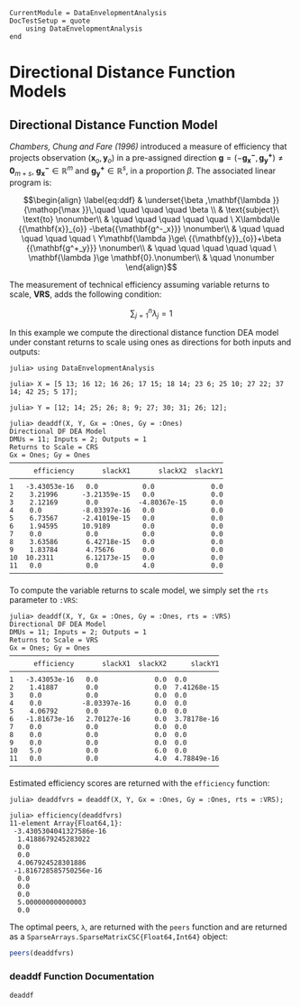```@meta
CurrentModule = DataEnvelopmentAnalysis
DocTestSetup = quote
    using DataEnvelopmentAnalysis
end
```

# Directional Distance Function Models

## Directional Distance Function Model

*Chambers, Chung and Fare (1996)* introduced a measure of efficiency that projects observation $\left( {{\mathbf{x}_o,\mathbf{y}_{o}}} \right)$
in a pre-assigned  direction  $\mathbf{g}= {\left({-{\mathbf{g_{x}^-},\mathbf{g^{+}_y}}} \right)\neq\mathbf{0}_{m+s}}$, $\mathbf{g^{-}_{x}}\mathbb{\in R}^m$ and  $\mathbf{g^{+}_{y}}\mathbb{\in R}^s$, in a proportion $\beta$. The associated linear program is:

```math
\begin{align}
\label{eq:ddf}
  & \underset{\beta ,\mathbf{\lambda }}{\mathop{\max }}\,\quad \quad \quad \quad \beta  \\
 & \text{subject}\ \text{to} \nonumber\\
 & \quad \quad \quad \quad \quad \ X\lambda\le {{\mathbf{x}}_{o}} -\beta{{\mathbf{g^-_x}}} \nonumber\\
 & \quad \quad \quad \quad \quad \  Y\mathbf{\lambda }\ge\ {{\mathbf{y}}_{o}}+\beta {{\mathbf{g^+_y}}}   \nonumber\\
 & \quad \quad \quad \quad \quad \ \mathbf{\lambda }\ge \mathbf{0}.\nonumber\\  & \quad \nonumber
\end{align}
```

The measurement of technical efficiency assuming variable returns to scale, **VRS**, adds the following condition:
```math
\sum\nolimits_{j=1}^{n}\lambda_j=1
```

In this example we compute the directional distance function DEA model under constant returns to scale using ones as directions for both inputs and outputs:
```jldoctest 1
julia> using DataEnvelopmentAnalysis

julia> X = [5 13; 16 12; 16 26; 17 15; 18 14; 23 6; 25 10; 27 22; 37 14; 42 25; 5 17];

julia> Y = [12; 14; 25; 26; 8; 9; 27; 30; 31; 26; 12];

julia> deaddf(X, Y, Gx = :Ones, Gy = :Ones)
Directional DF DEA Model
DMUs = 11; Inputs = 2; Outputs = 1
Returns to Scale = CRS
Gx = Ones; Gy = Ones
─────────────────────────────────────────────────────
      efficiency       slackX1       slackX2  slackY1
─────────────────────────────────────────────────────
1   -3.43053e-16   0.0           0.0              0.0
2    3.21996      -3.21359e-15   0.0              0.0
3    2.12169       0.0          -4.80367e-15      0.0
4    0.0          -8.03397e-16   0.0              0.0
5    6.73567      -2.41019e-15   0.0              0.0
6    1.94595      10.9189        0.0              0.0
7    0.0           0.0           0.0              0.0
8    3.63586       6.42718e-15   0.0              0.0
9    1.83784       4.75676       0.0              0.0
10  10.2311        6.12173e-15   0.0              0.0
11   0.0           0.0           4.0              0.0
─────────────────────────────────────────────────────
```

To compute the variable returns to scale model, we simply set the `rts` parameter to `:VRS`:
```jldoctest 1
julia> deaddf(X, Y, Gx = :Ones, Gy = :Ones, rts = :VRS)
Directional DF DEA Model
DMUs = 11; Inputs = 2; Outputs = 1
Returns to Scale = VRS
Gx = Ones; Gy = Ones
────────────────────────────────────────────────────
      efficiency       slackX1  slackX2      slackY1
────────────────────────────────────────────────────
1   -3.43053e-16   0.0              0.0  0.0
2    1.41887       0.0              0.0  7.41268e-15
3    0.0           0.0              0.0  0.0
4    0.0          -8.03397e-16      0.0  0.0
5    4.06792       0.0              0.0  0.0
6   -1.81673e-16   2.70127e-16      0.0  3.78178e-16
7    0.0           0.0              0.0  0.0
8    0.0           0.0              0.0  0.0
9    0.0           0.0              0.0  0.0
10   5.0           0.0              6.0  0.0
11   0.0           0.0              4.0  4.78849e-16
────────────────────────────────────────────────────
```

Estimated efficiency scores are returned with the `efficiency` function:
```jldoctest 1
julia> deaddfvrs = deaddf(X, Y, Gx = :Ones, Gy = :Ones, rts = :VRS);

julia> efficiency(deaddfvrs)
11-element Array{Float64,1}:
 -3.4305304041327586e-16
  1.4188679245283022    
  0.0                   
  0.0                   
  4.067924528301886     
 -1.816728585750256e-16
  0.0                   
  0.0                   
  0.0                   
  5.000000000000003     
  0.0     
```

The optimal peers, ``λ``, are returned with the `peers` function and are returned as a `SparseArrays.SparseMatrixCSC{Float64,Int64}` object:
```julia
peers(deaddfvrs)
```
### deaddf Function Documentation

```@docs
deaddf
```

